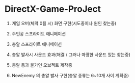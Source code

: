 # DirectX-Game-ProJect

1. 게임 오버(체력 0될 시) 화면 구현(시도중이나 원인 찾는중)

2. 주인공 스프라이트 애니메이션

3. 총알 스프라이트 애니메이션

4. 총알 발사시 사운드 효과(해결 / 그러나 마땅한 사운드 있는 찾는중)


5. 총알 통과 불가인 오브젝트 제작중

6. NewEnemy 의 총알 발사 구현(총알 종류는 6~10개 사이 계획중)
